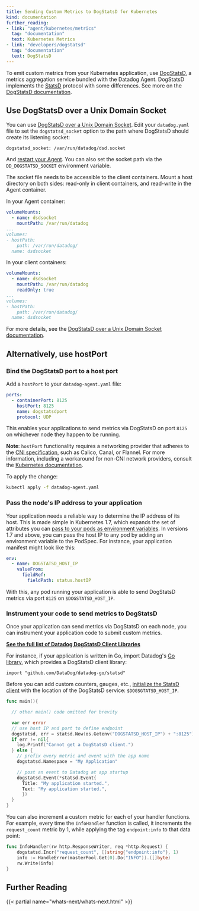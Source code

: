 ```yaml
---
title: Sending Custom Metrics to DogStatsD for Kubernetes
kind: documentation
further_reading:
- link: "agent/kubernetes/metrics"
  tag: "documentation"
  text: Kubernetes Metrics
- link: "developers/dogstatsd"
  tag: "documentation"
  text: DogStatsD
---
```


To emit custom metrics from your Kubernetes application, use [DogStatsD][1], a metrics aggregation service bundled with the Datadog Agent. DogStatsD implements the [StatsD][2] protocol with some differences. See more on the [DogStatsD documentation][1].

## Use DogStatsD over a Unix Domain Socket

You can use [DogStatsD over a Unix Domain Socket][9]. Edit your `datadog.yaml` file to set the `dogstatsd_socket` option to the path where DogStatsD should create its listening socket:

```
dogstatsd_socket: /var/run/datadog/dsd.socket
```

And [restart your Agent][10]. You can also set the socket path via the `DD_DOGSTATSD_SOCKET` environment variable.

The socket file needs to be accessible to the client containers. Mount a host directory on both sides: read-only in client containers, and read-write in the Agent container.

In your Agent container:

```yaml
volumeMounts:
  - name: dsdsocket
    mountPath: /var/run/datadog
...
volumes:
- hostPath:
    path: /var/run/datadog/
  name: dsdsocket
```

In your client containers:

```yaml
volumeMounts:
  - name: dsdsocket
    mountPath: /var/run/datadog
    readOnly: true
...
volumes:
- hostPath:
    path: /var/run/datadog/
  name: dsdsocket
```

For more details, see the [DogStatsD over a Unix Domain Socket documentation][9].

## Alternatively, use hostPort

### Bind the DogStatsD port to a host port

Add a `hostPort` to your `datadog-agent.yaml` file:

```yaml
ports:
  - containerPort: 8125
    hostPort: 8125
    name: dogstatsdport
    protocol: UDP
```

This enables your applications to send metrics via DogStatsD on port `8125` on whichever node they happen to be running.

**Note**: `hostPort` functionality requires a networking provider that adheres to the [CNI specification][3], such as Calico, Canal, or Flannel. For more information, including a workaround for non-CNI network providers, consult the [Kubernetes documentation][4].

To apply the change:

```bash
kubectl apply -f datadog-agent.yaml
```

### Pass the node's IP address to your application

Your application needs a reliable way to determine the IP address of its host. This is made simple in Kubernetes 1.7, which expands the set of attributes you can [pass to your pods as environment variables][5]. In versions 1.7 and above, you can pass the host IP to any pod by adding an environment variable to the PodSpec. For instance, your application manifest might look like this:

```yaml
env:
  - name: DOGSTATSD_HOST_IP
    valueFrom:
      fieldRef:
        fieldPath: status.hostIP
```

With this, any pod running your application is able to send DogStatsD metrics via port `8125` on `$DOGSTATSD_HOST_IP`.

### Instrument your code to send metrics to DogStatsD

Once your application can send metrics via DogStatsD on each node, you can instrument your application code to submit custom metrics. 

**[See the full list of Datadog DogStatsD Client Libraries][8]**

For instance, if your application is written in Go, import Datadog's [Go library][6], which provides a DogStatsD client library:

```
import "github.com/DataDog/datadog-go/statsd"
```

Before you can add custom counters, gauges, etc., [initialize the StatsD client][7] with the location of the DogStatsD service: `$DOGSGTATSD_HOST_IP`.

```go
func main(){

  // other main() code omitted for brevity

  var err error
  // use host IP and port to define endpoint
  dogstatsd, err = statsd.New(os.Getenv("DOGSTATSD_HOST_IP") + ":8125")
  if err != nil{
    log.Printf("Cannot get a DogStatsD client.")
  } else {
    // prefix every metric and event with the app name
    dogstatsd.Namespace = "My Application"

    // post an event to Datadog at app startup
    dogstatsd.Event(*statsd.Event{
      Title: "My application started.",
      Text: "My application started.",
      })
  }
}
```

You can also increment a custom metric for each of your handler functions. For example, every time the `InfoHandler` function is called, it increments the `request_count` metric by 1, while applying the tag `endpoint:info` to that data point:

```go
func InfoHandler(rw http.ResponseWriter, req *http.Request) {
    dogstatsd.Incr("request_count", []string{"endpoint:info"}, 1)
    info := HandleError(masterPool.Get(0).Do("INFO")).([]byte)
    rw.Write(info)
}
```

## Further Reading

{{< partial name="whats-next/whats-next.html" >}}

[1]: /developers/dogstatsd
[2]: https://github.com/etsy/statsd
[3]: https://github.com/containernetworking/cni
[4]: https://kubernetes.io/docs/setup/independent/troubleshooting-kubeadm/#hostport-services-do-not-work
[5]: https://kubernetes.io/docs/tasks/inject-data-application/downward-api-volume-expose-pod-information/
[6]: https://github.com/DataDog/datadog-go
[7]: https://gist.github.com/johnaxel/fe50c6c73442219c48bf2bebb1154f91
[8]: /developers/libraries/#api-and-dogstatsd-client-libraries
[9]: /developers/dogstatsd/unix_socket/
[10]: /agent/faq/agent-commands
